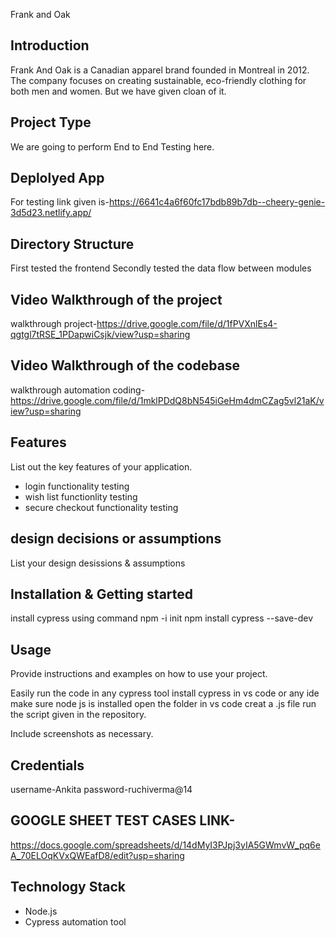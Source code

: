 Frank and Oak

## Introduction
Frank And Oak is a Canadian apparel brand founded in Montreal in 2012. The company focuses on creating sustainable, eco-friendly clothing for both men and women.
But we have given cloan of it.

## Project Type
We are going to perform End to End Testing here.

## Deplolyed App
For testing link given is-https://6641c4a6f60fc17bdb89b7db--cheery-genie-3d5d23.netlify.app/

## Directory Structure
First tested the frontend
Secondly tested the data flow between modules

## Video Walkthrough of the project
walkthrough project-https://drive.google.com/file/d/1fPVXnlEs4-qgtgl7tRSE_1PDapwiCsjk/view?usp=sharing

## Video Walkthrough of the codebase
walkthrough  automation coding-https://drive.google.com/file/d/1mklPDdQ8bN545iGeHm4dmCZag5vl21aK/view?usp=sharing

## Features
List out the key features of your application.

- login functionality testing
- wish list functionlity testing
- secure checkout functionality testing

## design decisions or assumptions
List your design desissions & assumptions

## Installation & Getting started
install cypress using command
npm -i init
npm install cypress --save-dev

## Usage
Provide instructions and examples on how to use your project.

Easily run the code in any cypress tool
install cypress in  vs code or any ide
make sure node js is installed
open the folder in vs code
creat a .js file
run the script given in the repository.

Include screenshots as necessary.

## Credentials
username-Ankita
password-ruchiverma@14


## GOOGLE SHEET TEST CASES LINK-
https://docs.google.com/spreadsheets/d/14dMyI3PJpj3yIA5GWmvW_pq6eA_70ELOqKVxQWEafD8/edit?usp=sharing


## Technology Stack


- Node.js
- Cypress automation tool
